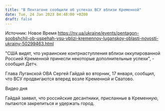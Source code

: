 ```yaml
---
title: "В Пентагоне сообщили об успехах ВСУ вблизи Кременной"
date: Tue, 24 Jan 2023 04:48:00 +0200
draft: false
---
```

Источник: Новое Время https://nv.ua/ukraine/events/pentagon-soobshchil-ob-uspehah-vsu-vblizi-kremennoy-luganskoy-oblasti-novosti-ukrainy-50299463.html


"США видят, что украинские контрнаступления вблизи оккупированной Россией Кременной принесли некоторые дополнительные успехи", - сообщил Детч.

Глава Луганской ОВА Сергей Гайдай во вторник, 17 января, сообщил, что ВСУ продвигаются вперед возле Кременной и Сватово.

  Видео дня   

Гайдай заявил, что российские десантники, присланные в Кременную, пытаются закрепиться и удержать город.
